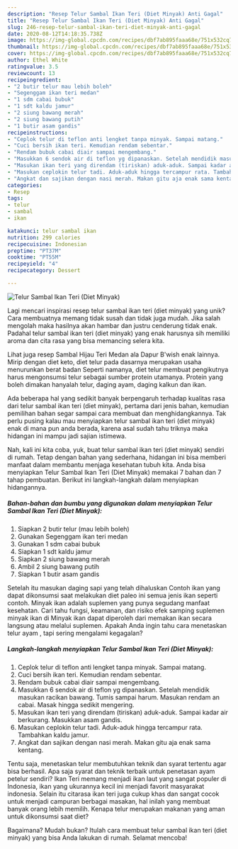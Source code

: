 ```yaml
---
description: "Resep Telur Sambal Ikan Teri (Diet Minyak) Anti Gagal"
title: "Resep Telur Sambal Ikan Teri (Diet Minyak) Anti Gagal"
slug: 246-resep-telur-sambal-ikan-teri-diet-minyak-anti-gagal
date: 2020-08-12T14:18:35.738Z
image: https://img-global.cpcdn.com/recipes/dbf7ab895faaa68e/751x532cq70/telur-sambal-ikan-teri-diet-minyak-foto-resep-utama.jpg
thumbnail: https://img-global.cpcdn.com/recipes/dbf7ab895faaa68e/751x532cq70/telur-sambal-ikan-teri-diet-minyak-foto-resep-utama.jpg
cover: https://img-global.cpcdn.com/recipes/dbf7ab895faaa68e/751x532cq70/telur-sambal-ikan-teri-diet-minyak-foto-resep-utama.jpg
author: Ethel White
ratingvalue: 3.5
reviewcount: 13
recipeingredient:
- "2 butir telur mau lebih boleh"
- "Segenggam ikan teri medan"
- "1 sdm cabai bubuk"
- "1 sdt kaldu jamur"
- "2 siung bawang merah"
- "2 siung bawang putih"
- "1 butir asam gandis"
recipeinstructions:
- "Ceplok telur di teflon anti lengket tanpa minyak. Sampai matang."
- "Cuci bersih ikan teri. Kemudian rendam sebentar."
- "Rendam bubuk cabai diair sampai mengembang."
- "Masukkan 6 sendok air di teflon yg dipanaskan. Setelah mendidik masukan racikan bawang. Tumis sampai harum. Masukan rendam an cabai. Masak hingga sedikit mengering."
- "Masukan ikan teri yang direndam (tiriskan) aduk-aduk. Sampai kadar air berkurang. Masukkan asam gandis."
- "Masukan ceplokin telur tadi. Aduk-aduk hingga tercampur rata. Tambahkan kaldu jamur."
- "Angkat dan sajikan dengan nasi merah. Makan gitu aja enak sama kentang."
categories:
- Resep
tags:
- telur
- sambal
- ikan

katakunci: telur sambal ikan 
nutrition: 299 calories
recipecuisine: Indonesian
preptime: "PT37M"
cooktime: "PT55M"
recipeyield: "4"
recipecategory: Dessert

---
```



![Telur Sambal Ikan Teri (Diet Minyak)](https://img-global.cpcdn.com/recipes/dbf7ab895faaa68e/751x532cq70/telur-sambal-ikan-teri-diet-minyak-foto-resep-utama.jpg)

Lagi mencari inspirasi resep telur sambal ikan teri (diet minyak) yang unik? Cara membuatnya memang tidak susah dan tidak juga mudah. Jika salah mengolah maka hasilnya akan hambar dan justru cenderung tidak enak. Padahal telur sambal ikan teri (diet minyak) yang enak harusnya sih memiliki aroma dan cita rasa yang bisa memancing selera kita.

Lihat juga resep Sambal Hijau Teri Medan ala Dapur B&#39;wish enak lainnya. Mirip dengan diet keto, diet telur pada dasarnya merupakan usaha menurunkan berat badan Seperti namanya, diet telur membuat pengikutnya harus mengonsumsi telur sebagai sumber protein utamanya. Protein yang boleh dimakan hanyalah telur, daging ayam, daging kalkun dan ikan.

Ada beberapa hal yang sedikit banyak berpengaruh terhadap kualitas rasa dari telur sambal ikan teri (diet minyak), pertama dari jenis bahan, kemudian pemilihan bahan segar sampai cara membuat dan menghidangkannya. Tak perlu pusing kalau mau menyiapkan telur sambal ikan teri (diet minyak) enak di mana pun anda berada, karena asal sudah tahu triknya maka hidangan ini mampu jadi sajian istimewa.


Nah, kali ini kita coba, yuk, buat telur sambal ikan teri (diet minyak) sendiri di rumah. Tetap dengan bahan yang sederhana, hidangan ini bisa memberi manfaat dalam membantu menjaga kesehatan tubuh kita. Anda bisa menyiapkan Telur Sambal Ikan Teri (Diet Minyak) memakai 7 bahan dan 7 tahap pembuatan. Berikut ini langkah-langkah dalam menyiapkan hidangannya.

<!--inarticleads1-->

##### Bahan-bahan dan bumbu yang digunakan dalam menyiapkan Telur Sambal Ikan Teri (Diet Minyak):

1. Siapkan 2 butir telur (mau lebih boleh)
1. Gunakan Segenggam ikan teri medan
1. Gunakan 1 sdm cabai bubuk
1. Siapkan 1 sdt kaldu jamur
1. Siapkan 2 siung bawang merah
1. Ambil 2 siung bawang putih
1. Siapkan 1 butir asam gandis


Setelah itu masukan daging sapi yang telah dihaluskan Contoh ikan yang dapat dikonsumsi saat melakukan diet paleo ini semua jenis ikan seperti contoh. Minyak ikan adalah suplemen yang punya segudang manfaat kesehatan. Cari tahu fungsi, keamanan, dan risiko efek samping suplemen minyak ikan di Minyak ikan dapat diperoleh dari memakan ikan secara langsung atau melalui suplemen. Apakah Anda ingin tahu cara menetaskan telur ayam , tapi sering mengalami kegagalan? 

<!--inarticleads2-->

##### Langkah-langkah menyiapkan Telur Sambal Ikan Teri (Diet Minyak):

1. Ceplok telur di teflon anti lengket tanpa minyak. Sampai matang.
1. Cuci bersih ikan teri. Kemudian rendam sebentar.
1. Rendam bubuk cabai diair sampai mengembang.
1. Masukkan 6 sendok air di teflon yg dipanaskan. Setelah mendidik masukan racikan bawang. Tumis sampai harum. Masukan rendam an cabai. Masak hingga sedikit mengering.
1. Masukan ikan teri yang direndam (tiriskan) aduk-aduk. Sampai kadar air berkurang. Masukkan asam gandis.
1. Masukan ceplokin telur tadi. Aduk-aduk hingga tercampur rata. Tambahkan kaldu jamur.
1. Angkat dan sajikan dengan nasi merah. Makan gitu aja enak sama kentang.


Tentu saja, menetaskan telur membutuhkan teknik dan syarat tertentu agar bisa berhasil. Apa saja syarat dan teknik terbaik untuk penetasan ayam petelur sendiri? Ikan Teri memang menjadi ikan laut yang sangat populer di Indonesia, ikan yang ukurannya kecil ini menjadi favorit masyarakat indonesia. Selain itu citarasa ikan teri juga cukup khas dan sangat cocok untuk menjadi campuran berbagai masakan, hal inilah yang membuat banyak orang lebih memilih. Kenapa telur merupakan makanan yang aman untuk dikonsumsi saat diet? 

Bagaimana? Mudah bukan? Itulah cara membuat telur sambal ikan teri (diet minyak) yang bisa Anda lakukan di rumah. Selamat mencoba!
